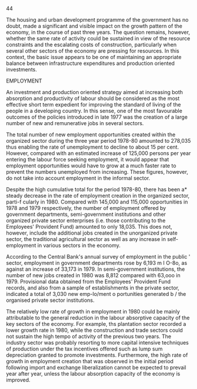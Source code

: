 44

The housing and urban development programme of the government has no doubt, made a significant and visible impact on the growth pattern of the economy, in the course of past three years. The question remains, however, whether the same rate of activity could be sustained in view of the resource constraints and the escalating costs of construction, particularly when several other sectors of the economy are pressing for resources. In this context, the basic issue appears to be one of maintaining an appropriate balance between infrastructure expenditures and production oriented investments.

EMPLOYMENT

An investment and production oriented strategy aimed at increasing both absorption and productivity of labour should be considered as the most effective short term expedient for improving the standard of living of the people in a developing country. In this sense, one of the most favourable outcomes of the policies introduced in late 1977 was the creation of a large number of new and remunerative jobs in several sectors.

The total number of new employment opportunities created within the organized sector during the three year period 1978-80 amounted to 278,035 thus enabling the rate of unemployment to decline to about 15 per cent. However, compared with an estimated increase of 125,000 persons per year entering the labour force seeking employment, it would appear that employment opportunities would have to grow at a much faster rate to prevent the numbers unemployed from increasing. These figures, however, do not take into account employment in the informal sector.

Despite the high cumulative total for the period 1978-80, there has been a* steady decrease in the rate of employment creation in the organized sector, parti-f cularly in 1980. Compared with 145,000 and 115,000 opportunities in 1978 and 1979 respectively, the number of employment offered by government depart­ments, semi-government institutions and other organized private sector enterprises (i.e. those contributing to the Employees' Provident Fund) amounted to only 18,035. This does not, however, include the additional jobs created in the unorganized private sector, the traditional agricultural sector as well as any increase in self-employment in various sectors in the economy.

According to the Central Bank's annual survey of employment in the public ' sector, employment in government departments rose by 6,193 m I O-8o, as against an increase of 33,173 in 1979. In semi-government institutions, the number of new jobs created in 1980 was 8,812 compared with 63,ooo in 1979. Provisional data obtained from the Employees' Provident Fund records, and also from a sample of establishments in the private sector, indicated a total of 3,030 new emp-lo/ment o portunities generated b / the organised private sector institutions.

The relatively low rate of growth in employment in 1980 could be mainly attributable to the general reduction in the labour absorptive capacity of the key sectors of the economy. For example, ths plantation sector recorded a lower growth rate in 1980, while the construction and trade sectors could not sustain the high tempo of activity of the previous two years. The industry sector was probably resorting to more capital intensive techniques of production under the tax incentives offered such as lump sum depreciation granted to promote investments. Further­more, the high rate of growth in employment creation that was observed in the initial period following import and exchange liberalization cannot be expected to prevail year after year, unless the labour absorption capacity of the economy is improved.